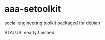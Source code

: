 aaa-setoolkit
=============

social engineering toolkit packaged for debian


STATUS: nearly finished
